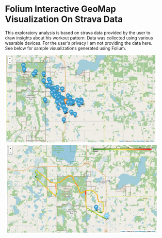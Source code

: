 # Folium Interactive GeoMap Visualization On Strava Data 

This exploratory analysis is based on strava data provided by the user to draw insights about his workout pattern. Data was collected using various wearable devices. For the user's privacy I am not providing the data here. See below for sample visualizations generated using Folium. 


![image1](https://github.com/YanyingJiangUmich/Folium_InteractiveGeoMap_Visualization/blob/main/geomap1.png)
![image2](https://github.com/YanyingJiangUmich/Folium_InteractiveGeoMap_Visualization/blob/main/geomap2.png)
